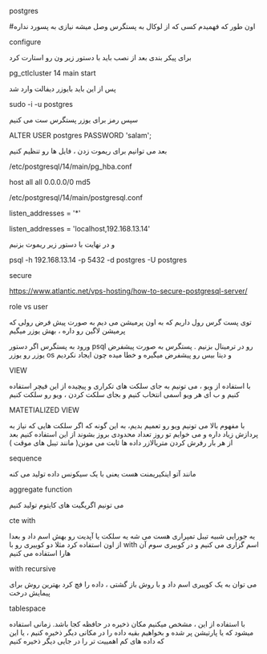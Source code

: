 postgres 

#اون طور که فهمیدم کسی که از لوکال به پستگرس وصل میشه نیازی به پسورد نداره


configure

برای پیکر بندی بعد از نصب باید با دستور زیر ون رو استارت کرد

pg_ctlcluster 14 main start


پس از این باید بایوزر دیفالت وارد شد

sudo -i -u postgres

سپس رمز برای یوزر پستگرس ست می کنیم

ALTER USER postgres PASSWORD 'salam';


بعد می توانیم برای ریموت زدن ، فایل ها رو تنظیم کنیم

/etc/postgresql/14/main/pg_hba.conf


host all all 0.0.0.0/0 md5


/etc/postgresql/14/main/postgresql.conf


listen_addresses = '*'



listen_addresses = 'localhost,192.168.13.14'






و در نهایت با دستور زیر ریموت بزنیم

psql -h 192.168.13.14 -p 5432 -d postgres -U postgres


secure


https://www.atlantic.net/vps-hosting/how-to-secure-postgresql-server/


role vs user 


توی پست گرس رول داریم
که به اون پرمیشن می دیم
به صورت پیش فرض رولی که پرمیشن لاگین رو داره ، بهش یوزر میگیم 




ورود به پستگرس
اگر دستور psql رو در ترمینال بزنیم . پستگرس به صورت پیشفرض یوزر رو یوزر os و دیتا بیس رو پیشفرض میگیره و خطا میده چون ایجاد نکردیم



VIEW


با استفاده از ویو ، می تونیم به جای سلکت های تکراری و پیچیده از این فیچر استفاده کنیم و ب ای هر ویو اسمی انتخاب کنیم و بجای سلکت کردن ، ویو رو سلکت کنیم 


MATETIALIZED VIEW 


با مفهوم بالا می تونیم ویو رو تعمیم بدیم، به این گونه که اگر سلکت هایی که نیاز به پردازش زیاد داره و می خوایم تو روز تعداد محدودی بروز بشوند از این استفاده کنیم
بعد از هر بار رفرش کردن متریالازر داده ها ثابت می مونن( مانند تیبل های موقت )


sequence


مانند آتو اینکیریمنت هست یعنی با یک سیکونس داده تولید می کنه 

aggregate function


می تونیم اگریگیت های کایتوم تولید کنیم 

cte with


یه جورایی شبیه تیبل تمپراری هست
می شه یه سلکت یا آپدیت رو بهش اسم داد و بعدا از اون استفاده کرد
مثلا  دو کوییری رو با with اسم گزاری می کنیم و در کوییری سوم آن هارا استفاده می کنیم



with recursive


می توان به یک کوییری اسم داد و با روش باز گشتی ، داده را فچ کرد
بهترین روش برای پیمایش درخت


tablespace


با استفاده از این ، مشخص میکنیم مکان ذخیره در حافظه کجا باشد.  زمانی استفاده میشود که یا پارتیشن پر شده و بخواهیم بقیه داده را در مکانی دیگر ذخیره کنیم ، یا این که داده های کم اهمییت تر را در جایی دیگر ذخیره کنیم
